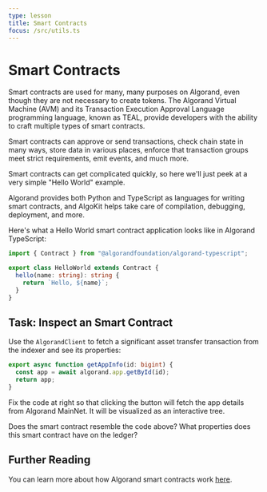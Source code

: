 ```yaml
---
type: lesson
title: Smart Contracts
focus: /src/utils.ts
---
```


# Smart Contracts

Smart contracts are used for many, many purposes on Algorand, even though they are not necessary to create tokens. The Algorand Virtual Machine (AVM) and its Transaction Execution Approval Language programming language, known as TEAL, provide developers with the ability to craft multiple types of smart contracts.

Smart contracts can approve or send transactions, check chain state in many ways, store data in various places, enforce that transaction groups meet strict requirements, emit events, and much more.

Smart contracts can get complicated quickly, so here we'll just peek at a very simple "Hello World" example.

Algorand provides both Python and TypeScript as languages for writing smart contracts, and AlgoKit helps take care of compilation, debugging, deployment, and more.

Here's what a Hello World smart contract application looks like in Algorand TypeScript:

```ts
import { Contract } from "@algorandfoundation/algorand-typescript";

export class HelloWorld extends Contract {
  hello(name: string): string {
    return `Hello, ${name}`;
  }
}
```

## Task: Inspect an Smart Contract

Use the `AlgorandClient` to fetch a significant asset transfer transaction from the indexer and see its properties:

```ts add={2,3}
export async function getAppInfo(id: bigint) {
  const app = await algorand.app.getById(id);
  return app;
}
```

Fix the code at right so that clicking the button will fetch the app details from Algorand MainNet. It will be visualized as an interactive tree.

Does the smart contract resemble the code above? What properties does this smart contract have on the ledger?

## Further Reading

You can learn more about how Algorand smart contracts work [here](http://dev.algorand.co/concepts/smart-contracts/overview).

